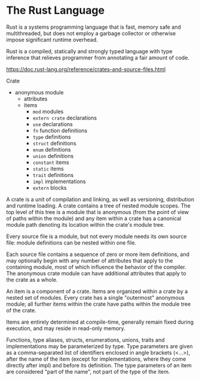 # The Rust Language

Rust is a systems programming language that is fast, memory safe and multithreaded, but does not employ a garbage collector or otherwise impose significant runtime overhead.

Rust is a compiled, statically and strongly typed language with type inference that relieves programmer from annotating a fair amount of code.


https://doc.rust-lang.org/reference/crates-and-source-files.html


Crate
  - anonymous module
    - attributes
    - items
      - `mod` modules
      - `extern crate` declarations
      - `use` declarations
      - `fn` function definitions
      - `type` definitions
      - `struct` definitions
      - `enum` definitions
      - `union` definitions
      - `constant` items
      - `static` items
      - `trait` definitions
      - `impl` implementations
      - `extern` blocks



A crate is a unit of compilation and linking, as well as versioning, distribution and runtime loading. A crate contains a tree of nested module scopes. The top level of this tree is a module that is anonymous (from the point of view of paths within the module) and any item within a crate has a canonical module path denoting its location within the crate's module tree.

Every source file is a module, but not every module needs its own source file: module definitions can be nested within one file.

Each source file contains a sequence of zero or more item definitions, and may optionally begin with any number of attributes that apply to the containing module, most of which influence the behavior of the compiler. The anonymous crate module can have additional attributes that apply to the crate as a whole.

An item is a component of a crate. Items are organized within a crate by a nested set of modules. Every crate has a single "outermost" anonymous module; all further items within the crate have paths within the module tree of the crate.

Items are entirely determined at compile-time, generally remain fixed during execution, and may reside in read-only memory.

Functions, type aliases, structs, enumerations, unions, traits and implementations may be parameterized by type. Type parameters are given as a comma-separated list of identifiers enclosed in angle brackets (<...>), after the name of the item (except for implementations, where they come directly after impl) and before its definition. The type parameters of an item are considered "part of the name", not part of the type of the item. 


